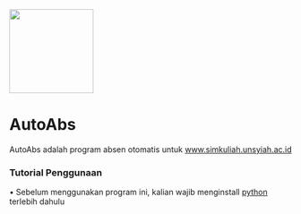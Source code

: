 <img src="/img/bg.ico" width="150x200">
<h1>AutoAbs</h1>
<p>AutoAbs adalah program absen otomatis untuk <a href="https://simkuliah.unsyiah.ac.id" target="_blank">www.simkuliah.unsyiah.ac.id</a></p>

<h3>Tutorial Penggunaan</h3>
<p>• Sebelum menggunakan program ini, kalian wajib menginstall <a href="https://www.python.org/" target="_blank">python</a> terlebih dahulu</p>
